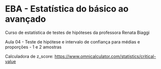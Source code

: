 # EBA - Estatística do básico ao avançado
Curso de estatística de testes de hipóteses da professora Renata Biaggi 
<br>

Aula 04 - Teste de hipótese e intervalo de confiança para médias e proporções - 1 e 2 amostras <br>

Calculadora de z_score: https://www.omnicalculator.com/statistics/critical-value
